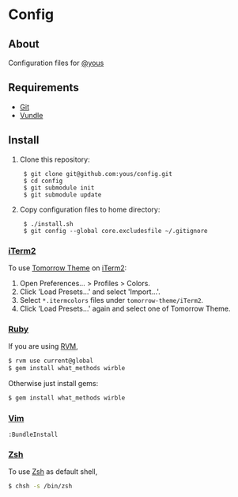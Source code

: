# Config

## About

Configuration files for [@yous](https://github.com/yous)

## Requirements

- [Git][]
- [Vundle][]

[Git]: http://git-scm.com
[Vundle]: https://github.com/gmarik/vundle

## Install

1. Clone this repository:

        $ git clone git@github.com:yous/config.git
        $ cd config
        $ git submodule init
        $ git submodule update

2. Copy configuration files to home directory:

        $ ./install.sh
        $ git config --global core.excludesfile ~/.gitignore

### [iTerm2][]

To use [Tomorrow Theme][] on [iTerm2][]:

1. Open Preferences... > Profiles > Colors.
2. Click 'Load Presets...' and select 'Import...'.
3. Select `*.itermcolors` files under `tomorrow-theme/iTerm2`.
4. Click 'Load Presets...' again and select one of Tomorrow Theme.

### [Ruby][]

If you are using [RVM][],

``` sh
$ rvm use current@global
$ gem install what_methods wirble
```

Otherwise just install gems:

``` sh
$ gem install what_methods wirble
```

### [Vim][]

```
:BundleInstall
```

### [Zsh][]

To use [Zsh][] as default shell,

``` sh
$ chsh -s /bin/zsh
```

[Ruby]: https://www.ruby-lang.org
[RVM]: http://rvm.io
[Vim]: http://www.vim.org
[Zsh]: http://www.zsh.org
[Tomorrow Theme]: https://github.com/ChrisKempson/Tomorrow-Theme
[iTerm2]: http://www.iterm2.com
